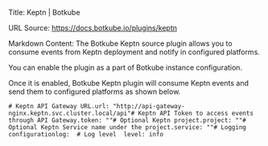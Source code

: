 Title: Keptn | Botkube

URL Source: https://docs.botkube.io/plugins/keptn

Markdown Content:
The Botkube Keptn source plugin allows you to consume events from Keptn deployment and notify in configured platforms.

You can enable the plugin as a part of Botkube instance configuration.

Once it is enabled, Botkube Keptn plugin will consume Keptn events and send them to configured platforms as shown below.

    # Keptn API Gateway URL.url: "http://api-gateway-nginx.keptn.svc.cluster.local/api"# Keptn API Token to access events through API Gateway.token: ""# Optional Keptn project.project: ""# Optional Keptn Service name under the project.service: ""# Logging configurationlog:  # Log level  level: info
